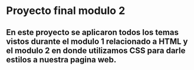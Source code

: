 # Proyecto final modulo 2
## En este proyecto se aplicaron todos los temas vistos durante el modulo 1 relacionado a HTML y el modulo 2 en donde utilizamos CSS para darle estilos a nuestra pagina web. 